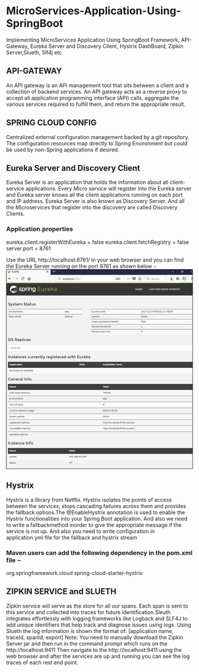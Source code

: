 # MicroServices-Application-Using-SpringBoot
Implementing MicroServices Application Using SpringBoot Framework, API-Gateway, Eureka Server and Discovery Client, Hystrix DashBoard, Zipkin Server,Slueth, Slf4j etc.

## API-GATEWAY
An API gateway is an API management tool that sits between a client and a collection of backend services. An API gateway acts as a reverse proxy to accept all application programming interface (API) calls, aggregate the various services required to fulfill them, and return the appropriate result.

## SPRING CLOUD CONFIG
Centralized external configuration management backed by a git repository. The configuration resources map directly to Spring Environment but could be used by non-Spring applications if desired.

## Eureka Server and Discovery Client
Eureka Server is an application that holds the information about all client-service applications. Every Micro service will register into the Eureka server and Eureka server knows all the client applications running on each port and IP address. Eureka Server is also known as Discovery Server. And all the Microservices that register into the discovery are called Discovery Clients.

### Application.properties
eureka.client.registerWithEureka = false
eureka.client.fetchRegistry = false
server.port = 8761

 Use the URL http://localhost:8761/ in your web browser and you can find the Eureka Server running on the port 8761 as shown below −
![Eureka Server](https://github.com/thoomyashwanthreddy/MicroServices-Application-Using-SpringBoot/blob/main/Images/eureka_server_running_on_port_8761.jpg)

## Hystrix
Hystrix is a library from Netflix. Hystrix isolates the points of access between the services, stops cascading failures across them and provides the fallback options.The @EnableHystrix annotation is used to enable the Hystrix functionalities into your Spring Boot application. And also we need to write a fallbackmethod inorder to give the appropriate message if the service is not up. And also you need to write configuration in application.yml file for the fallback and hystrix stream
### Maven users can add the following dependency in the pom.xml file −
<dependency>
   <groupId>org.springframework.cloud</groupId>
   <artifactId>spring-cloud-starter-hystrix</artifactId>
</dependency>

## ZIPKIN SERVICE and SLUETH
Zipkin service will serve as the store for all our spans. Each span is sent to this service and collected into traces for future identification.Sleuth integrates effortlessly with logging frameworks like Logback and SLF4J to add unique identifiers that help track and diagnose issues using logs. Using Slueth the log information is shown the format of:    [application name, traceId, spanId, export]
Note: You need to manually download the Zipkin Server jar and then run in the command prompt which runs on the http://localhost:9411 Then navigate to the http://localhost:9411 using the web browser and after the services are up and running you can see the log traces of each rest end point.
